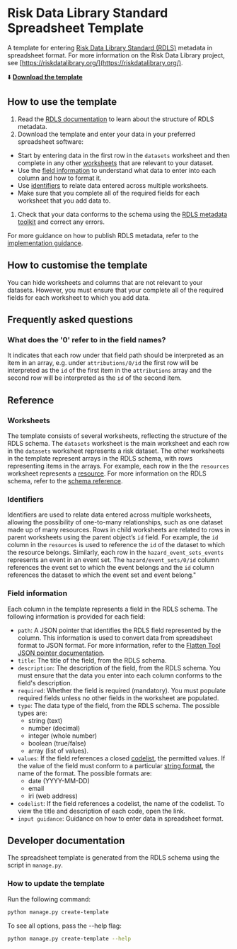 #  Risk Data Library Standard Spreadsheet Template

A template for entering [Risk Data Library Standard (RDLS)](https://rdl-standard.readthedocs.io) metadata in spreadsheet format. For more information on the Risk Data Library project, see [https://riskdatalibrary.org/](https://riskdatalibrary.org/).

:arrow_down: **[Download the template](https://github.com/GFDRR/rdls-spreadsheet-template/raw/main/templates/full.xlsx)**

## How to use the template

1. Read the [RDLS documentation](https://rdl-standard.readthedocs.io) to learn about the structure of RDLS metadata.
1. Download the template and enter your data in your preferred spreadsheet software:
  * Start by entering data in the first row in the `datasets` worksheet and then complete in any other [worksheets](#worksheets) that are relevant to your dataset.
  * Use the [field information](#field-information) to understand what data to enter into each column and how to format it.
  * Use [identifiers](#identifiers) to relate data entered across multiple worksheets.
  * Make sure that you complete all of the required fields for each worksheet that you add data to.
1. Check that your data conforms to the schema using the [RDLS metadata toolkit]() and correct any errors.

 For more guidance on how to publish RDLS metadata, refer to the [implementation guidance](https://rdl-standard.readthedocs.io/en/dev/guides/).

## How to customise the template

You can hide worksheets and columns that are not relevant to your datasets. However, you must ensure that your complete all of the required fields for each worksheet to which you add data.

## Frequently asked questions

### What does the '0' refer to in the field names?

It indicates that each row under that field path should be interpreted as an item in an array, e.g. under `attributions/0/id` the first row will be interpreted as the `id` of the first item in the `attributions` array and the second row will be interpreted as the `id` of the second item.

## Reference
### Worksheets

The template consists of several worksheets, reflecting the structure of the RDLS schema. The `datasets` worksheet is the main worksheet and each row in the `datasets` worksheet represents a risk dataset. The other worksheets in the template represent arrays in the RDLS schema, with rows representing items in the arrays. For example, each row in the the `resources` worksheet represents a [resource](https://rdl-standard.readthedocs.io/en/dev/reference/schema/#resource). For more information on the RDLS schema, refer to the [schema reference](https://rdl-standard.readthedocs.io/en/dev/reference/).

### Identifiers

Identifiers are used to relate data entered across multiple worksheets, allowing the possibility of one-to-many relationships, such as one dataset made up of many resources. Rows in child worksheets are related to rows in parent worksheets using the parent object’s `id` field. For example, the `id` column in the `resources` is used to reference the `id` of the dataset to which the resource belongs. Similarly, each row in the `hazard_event_sets_events` represents an event in an event set. The `hazard/event_sets/0/id` column references the event set to which the event belongs and the `id` column references the dataset to which the event set and event belong."

### Field information

Each column in the template represents a field in the RDLS schema. The following information is provided for each field:

* `path`: A JSON pointer that identifies the RDLS field represented by the column. This information is used to convert data from spreadsheet format to JSON format. For more information, refer to the [Flatten Tool JSON pointer documentation](https://flatten-tool.readthedocs.io/en/latest/unflatten/#understanding-json-pointer-and-how-flatten-tool-uses-it).
* `title`: The title of the field, from the RDLS schema.
* `description`: The description of the field, from the RDLS schema. You must ensure that the data you enter into each column conforms to the field's description.
* `required`: Whether the field is required (mandatory). You must populate required fields unless no other fields in the worksheet are populated.
* `type`: The data type of the field, from the RDLS schema. The possible types are:
  * string (text)
  * number (decimal)
  * integer (whole number)
  * boolean (true/false)
  * array (list of values).
* `values`: If the field references a closed [codelist](https://rdl-standard.readthedocs.io/en/dev/reference/codelists/), the permitted values. If the value of the field must conform to a particular [string format](https://json-schema.org/understanding-json-schema/reference/string.html#built-in-formats), the name of the format. The possible formats are:
  * date (YYYY-MM-DD)
  * email
  * iri (web address)
* `codelist`: If the field references a codelist, the name of the codelist. To view the title and description of each code, open the link.
* `input guidance`: Guidance on how to enter data in spreadsheet format.

## Developer documentation

The spreadsheet template is generated from the RDLS schema using the script in `manage.py`.

### How to update the template

Run the following command:

```bash
python manage.py create-template
```

To see all options, pass the --help flag:

```bash
python manage.py create-template --help
```
